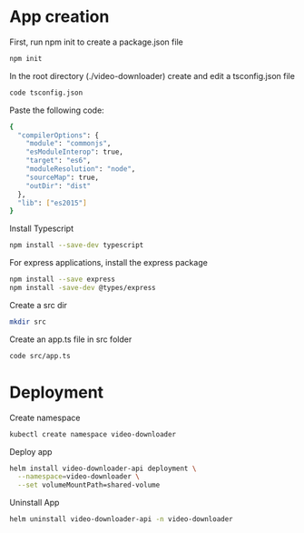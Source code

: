 # App creation

First, run npm init to create a package.json file

```sh
npm init
```

In the root directory (./video-downloader) create and edit a tsconfig.json file

```sh
code tsconfig.json
```

Paste the following code:

```sh
{
  "compilerOptions": {
    "module": "commonjs",
    "esModuleInterop": true,
    "target": "es6",
    "moduleResolution": "node",
    "sourceMap": true,
    "outDir": "dist"
  },
  "lib": ["es2015"]
}
```

Install Typescript

```sh
npm install --save-dev typescript
```

For express applications, install the express package

```sh
npm install --save express
npm install -save-dev @types/express
```

Create a src dir

```sh
mkdir src
```

Create an app.ts file in src folder

```sh
code src/app.ts
```

# Deployment

Create namespace

```sh
kubectl create namespace video-downloader
```

Deploy app

```sh
helm install video-downloader-api deployment \
  --namespace=video-downloader \
  --set volumeMountPath=shared-volume
```

Uninstall App

```sh
helm uninstall video-downloader-api -n video-downloader
```
